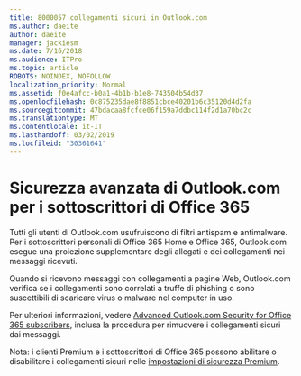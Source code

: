 ```yaml
---
title: 8000057 collegamenti sicuri in Outlook.com
ms.author: daeite
author: daeite
manager: jackiesm
ms.date: 7/16/2018
ms.audience: ITPro
ms.topic: article
ROBOTS: NOINDEX, NOFOLLOW
localization_priority: Normal
ms.assetid: f0e4afcc-b0a1-4b1b-b1e8-743504b54d37
ms.openlocfilehash: 0c875235dae8f8851cbce40201b6c35120d4d2fa
ms.sourcegitcommit: 47bdacaa8fcfce06f159a7ddbc114f2d1a70bc2c
ms.translationtype: MT
ms.contentlocale: it-IT
ms.lasthandoff: 03/02/2019
ms.locfileid: "30361641"
---
```

# <a name="advanced-outlookcom-security-for-office-365-subscribers"></a>Sicurezza avanzata di Outlook.com per i sottoscrittori di Office 365

Tutti gli utenti di Outlook.com usufruiscono di filtri antispam e antimalware. Per i sottoscrittori personali di Office 365 Home e Office 365, Outlook.com esegue una proiezione supplementare degli allegati e dei collegamenti nei messaggi ricevuti.
  
Quando si ricevono messaggi con collegamenti a pagine Web, Outlook.com verifica se i collegamenti sono correlati a truffe di phishing o sono suscettibili di scaricare virus o malware nel computer in uso.
  
Per ulteriori informazioni, vedere [Advanced Outlook.com Security for Office 365 subscribers](https://go.microsoft.com/fwlink/p/?linkid=2006140), inclusa la procedura per rimuovere i collegamenti sicuri dai messaggi.
  
Nota: i clienti Premium e i sottoscrittori di Office 365 possono abilitare o disabilitare i collegamenti sicuri nelle [impostazioni di sicurezza Premium](https://outlook.live.com/mail/options/premium/security).